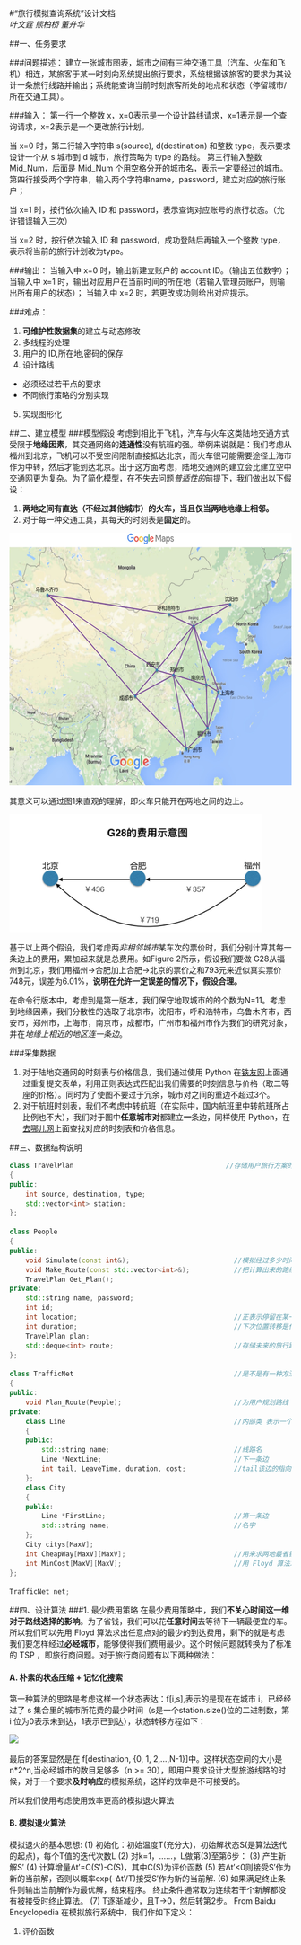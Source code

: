 #“旅行模拟查询系统”设计文档		
*叶文霆 熊柏桥 董升华*
                                   


##一、任务要求

###问题描述：
建立一张城市图表，城市之间有三种交通工具（汽车、火车和飞机）相连，某旅客于某一时刻向系统提出旅行要求，系统根据该旅客的要求为其设计一条旅行线路并输出；系统能查询当前时刻旅客所处的地点和状态（停留城市/所在交通工具）。


###输入：
第一行一个整数 x，x=0表示是一个设计路线请求，x=1表示是一个查询请求，x=2表示是一个更改旅行计划。

当 x=0 时，第二行输入字符串 s(source), d(destination) 和整数 type，表示要求设计一个从 s 城市到 d 城市，旅行策略为 type 的路线。
第三行输入整数Mid_Num，后面是 Mid_Num 个用空格分开的城市名，表示一定要经过的城市。
第四行接受两个字符串，输入两个字符串name，password，建立对应的旅行账户；

当 x=1 时，按行依次输入 ID 和 password，表示查询对应账号的旅行状态。（允许错误输入三次）

当 x=2 时，按行依次输入 ID 和 password，成功登陆后再输入一个整数 type，表示将当前的旅行计划改为type。

###输出：
当输入中 x=0 时，输出新建立账户的 account ID。（输出五位数字）；
当输入中 x=1 时，输出对应用户在当前时间的所在地（若输入管理员账户，则输出所有用户的状态）；
当输入中 x=2 时，若更改成功则给出对应提示。

###难点：
1. **可维护性数据集**的建立与动态修改
2. 多线程的处理
3. 用户的 ID,所在地,密码的保存
4. 设计路线
  * 必须经过若干点的要求
  * 不同旅行策略的分别实现
5. 实现图形化

##二、建立模型
###模型假设
考虑到相比于飞机，汽车与火车这类陆地交通方式受限于**地缘因素**，其交通网络的**连通性**没有航班的强。举例来说就是：我们考虑从福州到北京，飞机可以不受空间限制直接抵达北京，而火车很可能需要途径上海市作为中转，然后才能到达北京。出于这方面考虑，陆地交通网的建立会比建立空中交通网更为复杂。为了简化模型，在不失去问题*普适性的*前提下，我们做出以下假设：
1. **两地之间有直达（不经过其他城市）的火车，当且仅当两地地缘上相邻。**
2. 对于每一种交通工具，其每天的时刻表是**固定**的。

<img src="/Picture/figure1.png" width="600" height="450" />

其意义可以通过图1来直观的理解，即火车只能开在两地之间的边上。

<img src="/Picture/figure2.png" width="450" height="210"/>

基于以上两个假设，我们考虑两*非相邻城市*某车次的票价时，我们分别计算其每一条边上的费用，累加起来就是总费用。如Figure 2所示，假设我们要做 G28从福州到北京，我们用福州->合肥加上合肥->北京的票价之和793元来近似真实票价748元，误差为6.01%，**说明在允许一定误差的情况下，假设合理。**

在命令行版本中，考虑到是第一版本，我们保守地取城市的的个数为N=11。考虑到地缘因素，我们分散性的选取了北京市，沈阳市，呼和浩特市，乌鲁木齐市，西安市，郑州市，上海市，南京市，成都市，广州市和福州市作为我们的研究对象，并在*地缘上相近的地区连一条边*。


###采集数据
1. 对于陆地交通网的时刻表与价格信息，我们通过使用 Python 在[铁友网](http://shikebiao.tieyou.com/)上面通过重复提交表单，利用正则表达式匹配出我们需要的时刻信息与价格（取二等座的价格）。同时为了使图不要过于冗余，城市对之间的重边不超过3个。	
2. 对于航班时刻表，我们不考虑中转航班（在实际中，国内航班里中转航班所占比例也不大），我们对于图中**任意城市对**都建立**一**条边，同样使用 Python，在[去哪儿网](http://www.qunar.com/)上面查找对应的时刻表和价格信息。


##三、数据结构说明
```cpp  
class TravelPlan                                      //存储用户旅行方案的类       
{
public:
    int source, destination, type;            
    std::vector<int> station;
};

class People
{
public:
    void Simulate(const int&);                          //模拟经过多少时间 0 <= time <= 1
    void Make_Route(const std::vector<int>&);           //把计算出来的路线赋值给用户
    TravelPlan Get_Plan();
private:
    std::string name, password;
    int id;
    int location;                                       //正表示停留在某一点上，负表示停留在某条边上 abs()为下标
    int duration;                                       //下次位置转移是什么时候
    TravelPlan plan;
    std::deque<int> route;                              //存储未来的旅行路线，存储元素是边序号
};

class TrafficNet                                        //是不是有一种方法可以让整个程序只有一个实例？？
{
public:
    void Plan_Route(People);                            //为用户规划路线     
private:
    class Line                                          //内部类 表示一个交通线路
    {
    public:
        std::string name;                               //线路名
        Line *NextLine;                                 //下一条边
        int tail, LeaveTime, duration, cost;            //tail该边的指向的点
    };
    class City
    {
    public:
        Line *FirstLine;                                //第一条边
        std::string name;                               //名字
    };
    City citys[MaxV];
    int CheapWay[MaxV][MaxV];                           //用来求两地最省钱的邻接矩阵
    int MinCost[MaxV][MaxV];                            //用 Floyd 算法求出的最省钱路线
};

TrafficNet net;     
```
##四、设计算法
###1. 最少费用策略
在最少费用策略中，我们**不关心时间这一维对于路线选择的影响**。为了省钱，我们可以花**任意时间**去等待下一辆最便宜的车。所以我们可以先用 Floyd 算法求出任意点对的最少的到达费用，剩下的就是考虑我们要怎样经过**必经城市**，能够使得我们费用最少。这个时候问题就转换为了标准的 TSP ，即旅行商问题。对于旅行商问题有以下两种做法：

#### A. 朴素的状态压缩 + 记忆化搜索

第一种算法的思路是考虑这样一个状态表达：f[i,s],表示的是现在在城市 i，已经经过了 s 集合里的城市所花费的最少时间（s是一个station.size()位的二进制数，第 i 位为0表示未到达，1表示已到达），状态转移方程如下：

<img src="https://zhihu.com/equation?tex=f%28s%2C+t%2C+O%29+%3D+%5Cmin+%5Cleft%5C%7B+%0Af%5Cleft%28s%2C+x%2C+O-%5C%7Bx%5C%7D%5Cright%29+%2B+dis_%7Bx%2C+t%7D%2C+%5Cforall+x+%5Cin+O%0A%5Cright%5C%7D" />

最后的答案显然是在 f[destination, {0, 1, 2,...,N-1}]中。这样状态空间的大小是 n\*2^n,当必经城市的数目足够多（n >= 30），即用户要求设计大型旅游线路的时候，对于一个要求**及时响应**的模拟系统，这样的效率是不可接受的。

所以我们使用考虑使用效率更高的模拟退火算法

#### B. 模拟退火算法
模拟退火的基本思想:
(1) 初始化：初始温度T(充分大)，初始解状态S(是算法迭代的起点)，每个T值的迭代次数L
(2) 对k=1，……，L做第(3)至第6步：
(3) 产生新解S′
(4) 计算增量Δt′=C(S′)-C(S)，其中C(S)为评价函数
(5) 若Δt′<0则接受S′作为新的当前解，否则以概率exp(-Δt′/T)接受S′作为新的当前解.
(6) 如果满足终止条件则输出当前解作为最优解，结束程序。
终止条件通常取为连续若干个新解都没有被接受时终止算法。
(7) T逐渐减少，且T->0，然后转第2步。
From Baidu Encyclopedia
在模拟旅行系统中，我们作如下定义：
1. 评价函数
